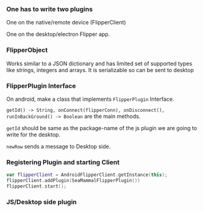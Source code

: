 

### One has to write two plugins

One on the native/remote device (FlipperClient)

One on the desktop/electron Flipper app.

### FlipperObject

Works similar to a JSON dictionary and has limited set 
of supported types like strings, integers and arrays.
It is serializable so can be sent to desktop

### FlipperPlugin Interface

On android, make a class that implements `FlipperPlugin` Interface.

`getId() -> String, onConnect(flipperConn), onDisconnect(), runInBackGround() -> Boolean` are the main methods.

`getId` should be same as the package-name of the js plugin we are going to write for the desktop.

`newRow` sends a message to Desktop side.

### Registering Plugin and starting Client

```kt
var flipperClient = AndroidFlipperClient.getInstance(this);
flipperClient.addPlugin(SeaMammalFlipperPlugin())
flipperClient.start();
```

### JS/Desktop side plugin

